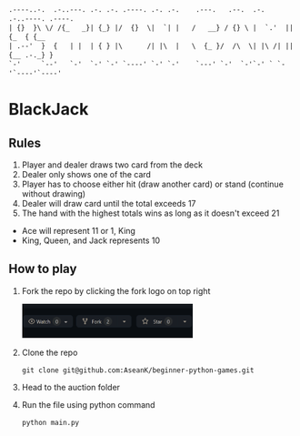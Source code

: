 ```
.----..-.  .-..---. .-. .-. .----. .-. .-.    .---.   .--.  .-.   .-..----. .----.
| {}  }\ \/ /{_   _}| {_} |/  {}  \|  `| |   /   __} / {} \ |  `.'  || {_  { {__  
| .--'  }  {   | |  | { } |\      /| |\  |   \  {_ }/  /\  \| |\ /| || {__ .-._} }
`-'     `--'   `-'  `-' `-' `----' `-' `-'    `---' `-'  `-'`-' ` `-'`----'`----' 
```

# BlackJack

## Rules
1. Player and dealer draws two card from the deck
2. Dealer only shows one of the card
3. Player has to choose either hit (draw another card) or stand (continue without drawing)
4. Dealer will draw card until the total exceeds 17
5. The hand with the highest totals wins as long as it doesn't exceed 21


- Ace will represent 11 or 1, King
- King, Queen, and Jack represents 10

## How to play
1. Fork the repo by clicking the fork logo on top right

   <img src="../images/fork.png" width="300" height="60">
2. Clone the repo
   ```
   git clone git@github.com:AseanK/beginner-python-games.git
   ```
3. Head to the auction folder
4. Run the file using python command
   ```
   python main.py
   ```

